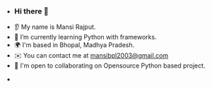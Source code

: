 - ### Hi there 👋
* 👂 My name is Mansi Rajput.
* 🌱 I’m currently learning Python with frameworks.
* 🌍 I'm based in Bhopal, Madhya Pradesh.
* ✉️ You can contact me at mansibpl2003@gmail.com
* 🤝 I'm open to collaborating on Opensource Python based project.
  

-

<!---
aransi/aransi is a ✨ special ✨ repository because its `README.md` (this file) appears on your GitHub profile.
You can click the Preview link to take a look at your changes.
--->
